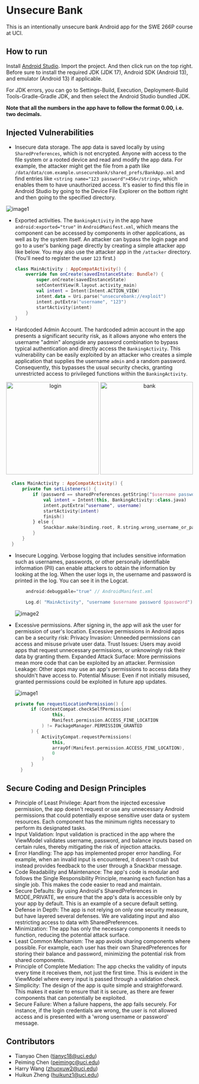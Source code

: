 # Unsecure Bank

This is an intentionally unsecure bank Android app for the SWE 266P course at UCI.

## How to run

Install [Android Studio](https://developer.android.com/studio). Import the project. And then click run on the top right. Before sure to install the required JDK (JDK 17), Android SDK (Android 13), and emulator (Android 13) if applicable.

For JDK errors, you can go to Settings-Build, Execution, Deployment-Build Tools-Gradle-Gradle JDK, and then select the Android Studio bundled JDK.

**Note that all the numbers in the app have to follow the format 0.00, i.e. two decimals.**

## Injected Vulnerabilities

* Insecure data storage. The app data is saved locally by using `SharedPreferences`, which is not encrypted. Anyone with access to the file system or a rooted device and read and modify the app data. For example, the attacker might get the file from a path like `/data/data/com.example.unsecurebank/shared_prefs/BankApp.xml` and find entries like `<string name="123 password">456</string>`, which enables them to have unauthorized access. It's easier to find this file in Android Studio by going to the Device File Explorer on the bottom right and then going to the specified directory.

![image1](images/vulnerability1.png)

* Exported activities. The `BankingActivity` in the app have `android:exported="true"` in `AndroidManifest.xml`, which means the component can be accessed by components in other applications, as well as by the system itself. An attacker can bypass the login page and go to a user's banking page directly by creating a simple attacker app like below. You may also use the attacker app in the `/attacker` directory. (You'll need to register the user `123` first.)

    ```kt
    class MainActivity : AppCompatActivity() {
        override fun onCreate(savedInstanceState: Bundle?) {
            super.onCreate(savedInstanceState)
            setContentView(R.layout.activity_main)
            val intent = Intent(Intent.ACTION_VIEW)
            intent.data = Uri.parse("unsecurebank://exploit")
            intent.putExtra("username", "123")
            startActivity(intent)
        }
    }
    ```

* Hardcoded Admin Account. The hardcoded admin account in the app presents a significant security risk, as it allows anyone who enters the username "admin" alongside any password combination to bypass typical authentication and directly access the `BankingActivity`. This vulnerability can be easily exploited by an attacker who creates a simple application that supplies the username `admin` and a random password. Consequently, this bypasses the usual security checks, granting unrestricted access to privileged functions within the `BankingActivity`.

<p align="center">
<img src="images/admin_login.png" alt="login" width="250"/> <img src="images/admin_bank.png" alt="bank" width="250"/>
</p>

  ```kt
    class MainActivity : AppCompatActivity() {
        private fun setListeners() {
            if (password == sharedPreferences.getString("$username password", "") || username == "admin") {
                val intent = Intent(this, BankingActivity::class.java)
                intent.putExtra("username", username)
                startActivity(intent)
                finish()
            } else {
                Snackbar.make(binding.root, R.string.wrong_username_or_password, Snackbar.LENGTH_SHORT).show()
            }
        }
    }
  ```

* Insecure Logging. Verbose logging that includes sensitive information such as usernames, passwords, or other personally identifiable information (PII) can enable attackers to obtain the information by looking at the log. When the user logs in, the username and password is printed in the log. You can see it in the Logcat.

    ```kt
        android:debuggable="true" // AndroidManifest.xml

        Log.d( "MainActivity", "username $username password $password") // MainActivity.kt
    ```

    ![image2](images/log-password.png)

* Excessive permissions. After signing in, the app will ask the user for permission of user's location. Excessive permissions in Android apps can be a security risk: Privacy Invasion: Unneeded permissions can access and misuse private user data. Trust Issues: Users may avoid apps that request unnecessary permissions, or unknowingly risk their data by granting them. Expanded Attack Surface: More permissions mean more code that can be exploited by an attacker. Permission Leakage: Other apps may use an app's permissions to access data they shouldn't have access to. Potential Misuse: Even if not initially misused, granted permissions could be exploited in future app updates.

  ![image1](images/permission.jpg)
  ```kt
  private fun requestLocationPermission() {
        if (ContextCompat.checkSelfPermission(
                this,
                Manifest.permission.ACCESS_FINE_LOCATION
            ) != PackageManager.PERMISSION_GRANTED
        ) {
            ActivityCompat.requestPermissions(
                this,
                arrayOf(Manifest.permission.ACCESS_FINE_LOCATION),
                0
            )
        }
    }
  ```

## Secure Coding and Design Principles

* Principle of Least Privilege: Apart from the injected excessive permission, the app doesn't request or use any unnecessary Android permissions that could potentially expose sensitive user data or system resources. Each component has the minimum rights necessary to perform its designated tasks.
* Input Validation: Input validation is practiced in the app where the ViewModel validates username, password, and balance inputs based on certain rules, thereby mitigating the risk of injection attacks.
* Error Handling: The app has implemented proper error handling. For example, when an invalid input is encountered, it doesn't crash but instead provides feedback to the user through a Snackbar message.
* Code Readability and Maintenance: The app's code is modular and follows the Single Responsibility Principle, meaning each function has a single job. This makes the code easier to read and maintain.
* Secure Defaults: By using Android's SharedPreferences in MODE_PRIVATE, we ensure that the app's data is accessible only by your app by default. This is an example of a secure default setting.
* Defense in Depth: The app is not relying on only one security measure, but have layered several defenses. We are validating input and also restricting access to data with SharedPreferences.
* Minimization: The app has only the necessary components it needs to function, reducing the potential attack surface.
* Least Common Mechanism: The app avoids sharing components where possible. For example, each user has their own SharedPreferences for storing their balance and password, minimizing the potential risk from shared components.
* Principle of Complete Mediation: The app checks the validity of inputs every time it receives them, not just the first time. This is evident in the ViewModel where every input is passed through a validation check.
* Simplicity: The design of the app is quite simple and straightforward. This makes it easier to ensure that it is secure, as there are fewer components that can potentially be exploited.
* Secure Failure: When a failure happens, the app fails securely. For instance, if the login credentials are wrong, the user is not allowed access and is presented with a 'wrong username or password' message.

## Contributors

* Tianyao Chen (tianyc18@uci.edu)
* Peiming Chen (peimingc@uci.edu)
* Harry Wang (zhuoxuw2@uci.edu)
* Huikun Zheng (huikunz1@uci.edu)
